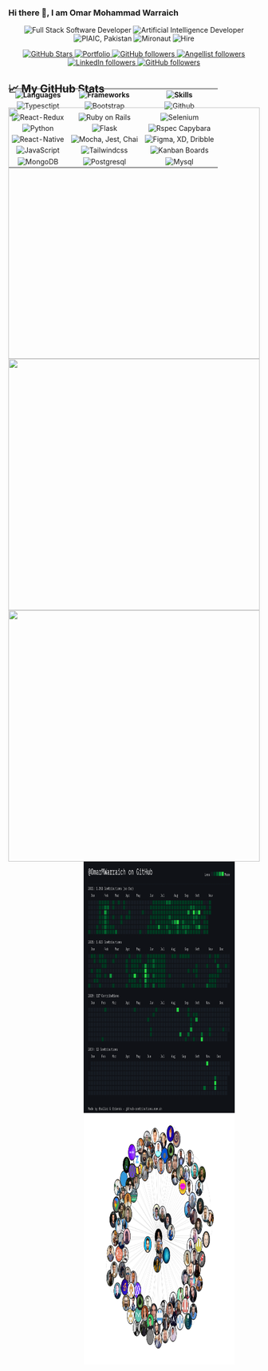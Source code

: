 ### Hi there 👋, I am Omar Mohammad Warraich

<p align="center">
        <img alt="Full Stack Software Developer" src="https://img.shields.io/badge/Full Stack Software Developer-yellowgreen?style=flat-square" height="100" width="100%"/>
        <img alt="Artificial Intelligence Developer" src="https://img.shields.io/badge/Artificial Intelligence Developer-lightgrey?style=flat-square" height="100" width="100%"/>
        <img alt="PIAIC, Pakistan" src="https://img.shields.io/badge/PIAIC, Pakistan-green?style=flat-square" height="100" width="100%"/>
        <img alt="Mironaut" src="https://img.shields.io/badge/Micronaut-purple?style=flat-square" height="100" width="100%"/>
        <img alt="Hire" src="https://img.shields.io/badge/Open To New Opportunities-black?style=flat-square" height="100" width="100%"/>
</p>        
      <p align="center">
        <a href="#">
          <img alt="GitHub Stars" src="https://img.shields.io/github/stars/OmarMWarraich?logo=github" />
        </a>
        <a href="https://o-v-a-portfolio.netlify.app" target='_blank'>
          <img alt="Portfolio" src="https://img.shields.io/badge/Visit-Portfolio-green" />
        </a>
        <a href="https://twitter.com/omarwarraich1" target='_blank'>
          <img alt="GitHub followers" src="https://img.shields.io/badge/Twitter-blue?logo=twitter" />
        </a>
        <a href="https://wellfound.com/u/omar-warraich" target='_blank'>
        <img alt="Angellist followers" src="https://img.shields.io/badge/Wellfound-red?logo=angellist" />
      </a>
        <a href="https://www.linkedin.com/in/o-va" target='_blank'>
        <img alt="LinkedIn followers" src="https://img.shields.io/badge/LinkedIn-blue?logo=linkedin" />     
      </a>
        <a href="https://github.com/OmarMWarraich?tab=followers" target='_blank'>
          <img alt="GitHub followers" src="https://img.shields.io/github/followers/OmarMWarraich?logo=github" />
        </a>
        <br />
      </p>


<div style="width:100%;height:0;padding-bottom:100%;position:relative;">    
<table align = "center" style="position:absolute;width:100%;height:100%;">
  <tr>
    <th>
      <img alt="Languages" src="https://img.shields.io/badge/Languages-yellow" />
    </th>
    <th>
      <img alt="Frameworks" src="https://img.shields.io/badge/Frameworks-yellow" />
    </th>
    <th>
      <img alt="Skills" src="https://img.shields.io/badge/Skills-yellow" />
    </th>
  </tr>
  <tr>
    <td align="center">
      <img alt="Typesctipt" src="https://img.shields.io/badge/Typescript-purple?logo=typescript" />
    </td>
    <td align="center">
      <img alt="Bootstrap" src="https://img.shields.io/badge/Bootstrap-purple?logo=bootstrap" />
    </td>
    <td align="center">
      <img alt="Github" src="https://img.shields.io/badge/Github-purple?logo=github" />
    </td>
  </tr>
  
  
  <tr>
    <td align="center">
      <img alt="React-Redux" src="https://img.shields.io/badge/React Redux-orange?logo=react" />
    </td>
    <td align="center">
      <img alt="Ruby on Rails" src="https://img.shields.io/badge/Ruby on Rails-orange?logo=ruby" />
    </td>
    <td align="center">
      <img alt="Selenium" src="https://img.shields.io/badge/Selenium-orange?logo=selenium" />
    </td>
  </tr>
  
  
  <tr> 
    <td align="center">
      <img alt="Python" src="https://img.shields.io/badge/Python-green?logo=python" />
    </td>
    <td align="center">
      <img alt="Flask" src="https://img.shields.io/badge/Flask-green?logo=python" />
    </td>
    <td align="center">
      <img alt="Rspec Capybara" src="https://img.shields.io/badge/Rspec, Capybara-green?logo=capybara" />
    </td>
  </tr>
  
  
  <tr>
  <td align="center">
      <img alt="React-Native" src="https://img.shields.io/badge/ReactNative-blue?logo=react" />
    </td>
    <td align="center">
      <img alt="Mocha, Jest, Chai" src="https://img.shields.io/badge/Mocha, Jest, Chai-blue?logo=jest" />
    </td>
    <td align="center">
      <img alt="Figma, XD, Dribble" src="https://img.shields.io/badge/Figma, XD, Dribble-blue?logo=figma" />
    </td>
  </tr>
        
  <tr>
   <td align="center">
      <img alt="JavaScript" src="https://img.shields.io/badge/JavaScript-bluevilot?logo=javascript" />
    </td>
    <td align="center">
      <img alt="Tailwindcss" src="https://img.shields.io/badge/Tailwindcss-bluevilot?logo=tailwindcss" />
    </td>
    <td align="center">
      <img alt="Kanban Boards" src="https://img.shields.io/badge/Kanban Boards-bluevilot?logo=table" />
    </td>
  </tr>

 <tr>
    <td align="center">
      <img alt="MongoDB" src="https://img.shields.io/badge/MongoDB-green?logo=mongodb" />
    </td>
    <td align="center">
      <img alt="Postgresql" src="https://img.shields.io/badge/Postgresql-green?logo=postgresql" />
    </td>
    <td align="center">
      <img alt="Mysql" src="https://img.shields.io/badge/Mysql-green?logo=mysql" />
    </td>
  </tr>
        
 </table>
<div>
  

## &#x1f4c8; My GitHub Stats
<div style="width:100%;height:0;padding-bottom:100%;position:relative;"><img src="https://github-readme-stats.vercel.app/api?username=OmarMWarraich&theme=dark&show_icons=true&hide_border=false&count_private=true" width="100%" height="100%" style="position:absolute"></img>
</div>

<div style="width:100%;height:0;padding-bottom:100%;position:relative;"><img src="https://github-readme-streak-stats.herokuapp.com/?user=OmarMWarraich&theme=dark&hide_border=false" width="100%" height="100%" style="position:absolute"></img>
</div>

<div style="width:100%;height:0;padding-bottom:100%;position:relative;"><img src="https://github-readme-stats.vercel.app/api/top-langs/?username=OmarMWarraich&theme=dark&show_icons=true&hide_border=false&layout=compact" width="100%" height="100%" style="position:absolute"></img>
</div>

<div align="center" style="width:60%;height:0;padding-bottom:100%;position:relative;"><img src="./assets/contributions.png" width="100%" height="100%" style="position:absolute"></img>
</div>

<div align="center" style="width:60%;height:0;padding-bottom:100%;position:relative;"><img src="./assets/canvas.png" width="100%" height="100%" style="position:absolute"></img>
</div>




                                                                   


<!--
**OmarMWarraich/OmarMWarraich** is a ✨ _special_ ✨ repository because its `README.md` (this file) appears on your GitHub profile.

Here are some ideas to get you started:

- 🔭 I’m currently working on ...
- 🌱 I’m currently learning ...
- 👯 I’m looking to collaborate on ...
- 🤔 I’m looking for help with ...
- 💬 Ask me about ...
- 📫 How to reach me: ...
- 😄 Pronouns: ...
- ⚡ Fun fact: ...
-->
